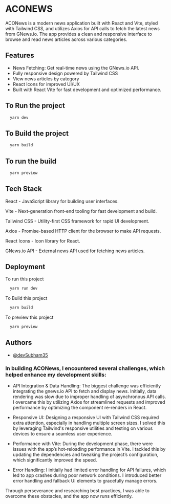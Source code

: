 
# ACONEWS

ACONews is a modern news application built with React and Vite, styled with Tailwind CSS, and utilizes Axios for API calls to fetch the latest news from GNews.io. The app provides a clean and responsive interface to browse and read news articles across various categories.

## Features

- News Fetching: Get real-time news using the GNews.io API.
- Fully responsive design powered by Tailwind CSS
- View news articles by category
- React Icons for improved UI/UX
- Built with React Vite for fast development and optimized performance.



## To Run the project
```bash
  yarn dev
```
## To Build the project
```bash
  yarn build
```
## To run the build
```bash
  yarn preview
```

## Tech Stack

React - JavaScript library for building user interfaces.

Vite - Next-generation front-end tooling for fast development and build.

Tailwind CSS - Utility-first CSS framework for rapid UI development.

Axios - Promise-based HTTP client for the browser to make API requests.

React Icons - Icon library for React.

GNews.io API - External news API used for fetching news articles.



## Deployment

To run this project

```bash
  yarn run dev
```
To Build this project

```bash
  yarn build
```
To preview this project

```bash
  yarn preview
```



## Authors

- [@devSubham35](https://www.github.com/devSubham35)



### In building ACONews, I encountered several challenges, which helped enhance my development skills:

- API Integration & Data Handling: The biggest challenge was efficiently integrating the gnews.io API to fetch and display news. Initially, data rendering was slow due to improper handling of asynchronous API calls. I overcame this by utilizing Axios for streamlined requests and improved performance by optimizing the component re-renders in React.

- Responsive UI: Designing a responsive UI with Tailwind CSS required extra attention, especially in handling multiple screen sizes. I solved this by leveraging Tailwind's responsive utilities and testing on various devices to ensure a seamless user experience.

- Performance with Vite: During the development phase, there were issues with the app’s hot-reloading performance in Vite. I tackled this by updating the dependencies and tweaking the project’s configuration, which significantly improved the speed.

- Error Handling: I initially had limited error handling for API failures, which led to app crashes during poor network conditions. I introduced better error handling and fallback UI elements to gracefully manage errors.

Through perseverance and researching best practices, I was able to overcome these obstacles, and the app now runs efficiently.